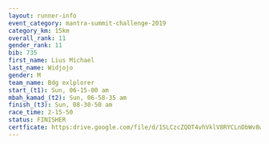 ```yaml
---
layout: runner-info 
event_category: mantra-summit-challenge-2019 
category_km: 15km 
overall_rank: 11
gender_rank: 11
bib: 735
first_name: Lius Michael
last_name: Widjojo
gender: M
team_name: Bdg exlplorer
start_(t1): Sun, 06-15-00 am
mbah_kamad_(t2): Sun, 06-58-35 am
finish_(t3): Sun, 08-30-50 am
race_time: 2-15-50
status: FINISHER
certficate: https:drive.google.com/file/d/1SLCzcZQOT4vhVklV8RYCLnDbWv8wITzn/view?usp=sharing
---
```

